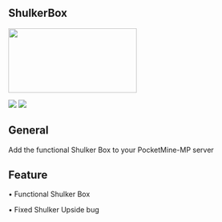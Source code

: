 <h2> ShulkerBox </h2>

<img src="https://github.com/Bumbumkill/ShulkerBox/blob/master/bruh.jpg" height="128" width="256" align="center"></img>


<a href="https://poggit.pmmp.io/p/ShulkerBox"><img src="https://poggit.pmmp.io/shield.state/ShulkerBox"></a>  <a href="https://poggit.pmmp.io/p/ShulkerBox"><img src="https://poggit.pmmp.io/shield.dl.total/ShulkerBox"></a> 


<h2>General</h2>
<p>Add the functional Shulker Box to your PocketMine-MP server</p>

<h2>Feature</h2>
<p>• Functional Shulker Box</p>
<p>• Fixed Shulker Upside bug</p>




